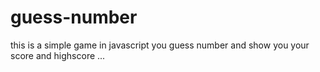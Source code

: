 # guess-number
this is a simple game in javascript you guess number and show you your score and highscore ...
